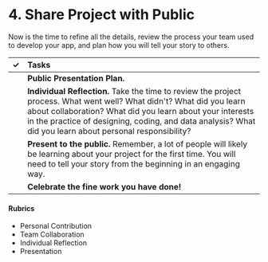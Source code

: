 # 4. Share Project with Public

Now is the time to refine all the details, review the process your team used to develop your app, and plan how you will tell your story to others.

| **✓** | **Tasks** |
| :---: | :--- |
|  | **Public Presentation Plan.** |
|  | **Individual Reflection.** Take the time to review the project process. What went well? What didn't? What did you learn about collaboration? What did you learn about your interests in the practice of designing, coding, and data analysis? What did you learn about personal responsibility? |
|  | **Present to the public.** Remember, a lot of people will likely be learning about your project for the first time. You will need to tell your story from the beginning in an engaging way. |
|  | **Celebrate the fine work you have done!** |

#### Rubrics

* Personal Contribution
* Team Collaboration
* Individual Reflection
* Presentation

